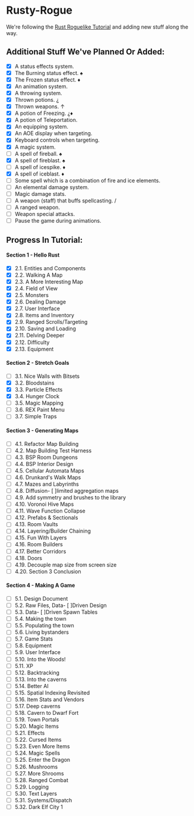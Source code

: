 # Rusty-Rogue

We're following the [Rust Roguelike Tutorial](https://bfnightly.bracketproductions.com/) and adding new stuff along the way.

## Additional Stuff We've Planned Or Added:

  - [x] A status effects system.
  - [x] The Burning status effect. ♠
  - [x] The Frozen status effect. ♦
  - [x] An animation system.
  - [x] A throwing system.
  - [x] Thrown potions. ¿
  - [x] Thrown weapons. ↑
  - [x] A potion of Freezing. ¿♦
  - [x] A potion of Teleportation.
  - [x] An equipping system.
  - [x] An AOE display when targeting.
  - [x] Keyboard controls when targeting.
  - [x] A magic system.
  - [ ] A spell of fireball. ♠
  - [x] A spell of fireblast. ♠
  - [ ] A spell of icespike. ♦
  - [x] A spell of iceblast. ♦
  - [ ] Some spell which is a combination of fire and ice elements.
  - [ ] An elemental damage system.
  - [ ] Magic damage stats.
  - [ ] A weapon (staff) that buffs spellcasting. /
  - [ ] A ranged weapon.
  - [ ] Weapon special attacks.
  - [ ] Pause the game during animations.

## Progress In Tutorial:

#### Section 1 - Hello Rust
  - [x] 2.1. Entities and Components
  - [x] 2.2. Walking A Map
  - [x] 2.3. A More Interesting Map
  - [x] 2.4. Field of View
  - [x] 2.5. Monsters
  - [x] 2.6. Dealing Damage
  - [x] 2.7. User Interface
  - [x] 2.8. Items and Inventory
  - [x] 2.9. Ranged Scrolls/Targeting
  - [x] 2.10. Saving and Loading
  - [x] 2.11. Delving Deeper
  - [x] 2.12. Difficulty
  - [x] 2.13. Equipment
#### Section 2 - Stretch Goals
  - [ ] 3.1. Nice Walls with Bitsets
  - [x] 3.2. Bloodstains
  - [x] 3.3. Particle Effects
  - [x] 3.4. Hunger Clock
  - [ ] 3.5. Magic Mapping
  - [ ] 3.6. REX Paint Menu
  - [ ] 3.7. Simple Traps
#### Section 3 - Generating Maps
  - [ ] 4.1. Refactor Map Building
  - [ ] 4.2. Map Building Test Harness
  - [ ] 4.3. BSP Room Dungeons
  - [ ] 4.4. BSP Interior Design
  - [ ] 4.5. Cellular Automata Maps
  - [ ] 4.6. Drunkard's Walk Maps
  - [ ] 4.7. Mazes and Labyrinths
  - [ ] 4.8. Diffusion- [ ]limited aggregation maps
  - [ ] 4.9. Add symmetry and brushes to the library
  - [ ] 4.10. Voronoi Hive Maps
  - [ ] 4.11. Wave Function Collapse
  - [ ] 4.12. Prefabs & Sectionals
  - [ ] 4.13. Room Vaults
  - [ ] 4.14. Layering/Builder Chaining
  - [ ] 4.15. Fun With Layers
  - [ ] 4.16. Room Builders
  - [ ] 4.17. Better Corridors
  - [ ] 4.18. Doors
  - [ ] 4.19. Decouple map size from screen size
  - [ ] 4.20. Section 3 Conclusion
#### Section 4 - Making A Game
  - [ ] 5.1. Design Document
  - [ ] 5.2. Raw Files, Data- [ ]Driven Design
  - [ ] 5.3. Data- [ ]Driven Spawn Tables
  - [ ] 5.4. Making the town
  - [ ] 5.5. Populating the town
  - [ ] 5.6. Living bystanders
  - [ ] 5.7. Game Stats
  - [ ] 5.8. Equipment
  - [ ] 5.9. User Interface
  - [ ] 5.10. Into the Woods!
  - [ ] 5.11. XP
  - [ ] 5.12. Backtracking
  - [ ] 5.13. Into the caverns
  - [ ] 5.14. Better AI
  - [ ] 5.15. Spatial Indexing Revisited
  - [ ] 5.16. Item Stats and Vendors
  - [ ] 5.17. Deep caverns
  - [ ] 5.18. Cavern to Dwarf Fort
  - [ ] 5.19. Town Portals
  - [ ] 5.20. Magic Items
  - [ ] 5.21. Effects
  - [ ] 5.22. Cursed Items
  - [ ] 5.23. Even More Items
  - [ ] 5.24. Magic Spells
  - [ ] 5.25. Enter the Dragon
  - [ ] 5.26. Mushrooms
  - [ ] 5.27. More Shrooms
  - [ ] 5.28. Ranged Combat
  - [ ] 5.29. Logging
  - [ ] 5.30. Text Layers
  - [ ] 5.31. Systems/Dispatch
  - [ ] 5.32. Dark Elf City 1